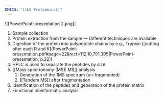 ```yaml
---
OMICS: "[[L5 Proteomics]]"
---
```

![[PowerPoint-presentation 2.png]]
1. Sample collection
2. Protein extraction from the sample — Different techniques are available
3. Digestion of the protein into polypeptide chains by e.g., Trypsin ([cutting after each R and K](PowerPoint-presentation.pdf#page=22&rect=112,10,791,395|PowerPoint-presentation, p.22))
4. HPLC is used to separate the peptides by size
5. [[Mass spectronomy (MS)| MS]] analysis
	1. Generation of the 1MS spectrum (un-fragmented)
	2. [[Tandem MS]] after fragmentation
6. Identification of the peptides and generation of the protein matrix
7. Functional bioinformatic analysis


